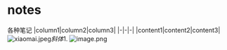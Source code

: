 # notes
各种笔记
|column1|column2|column3|
|-|-|-|
|content1|content2|content3|
![xiaomai.jpeg](1)![]()*斜体*1. 
![image.png](0)
